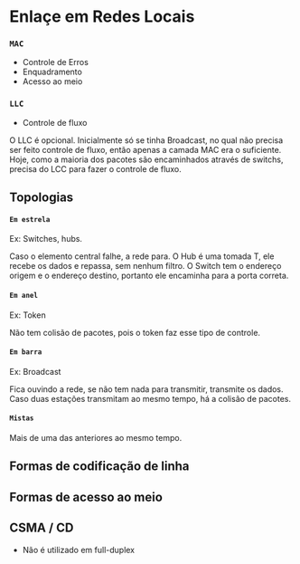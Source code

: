 # Enlaçe em Redes Locais

### `MAC`
- Controle de Erros
- Enquadramento
- Acesso ao meio

### `LLC`
- Controle de fluxo

O LLC é opcional. Inicialmente só se tinha Broadcast, no qual não precisa ser feito controle de fluxo, então apenas a camada MAC era o suficiente. Hoje, como a maioria dos pacotes são encaminhados através de switchs, precisa do LCC para fazer o controle de fluxo.

## Topologias

#### `Em estrela`

Ex: Switches, hubs.

Caso o elemento central falhe, a rede para. O Hub é uma tomada T, ele recebe os dados e repassa, sem nenhum filtro. O Switch tem o endereço origem e o endereço destino, portanto ele encaminha para a porta correta.

#### `Em anel`

Ex: Token

Não tem colisão de pacotes, pois o token faz esse tipo de controle.

#### `Em barra`

Ex: Broadcast

Fica ouvindo a rede, se não tem nada para transmitir, transmite os dados. Caso duas estações transmitam ao mesmo tempo, há a colisão de pacotes.

#### `Mistas`

Mais de uma das anteriores ao mesmo tempo.

## Formas de codificação de linha

## Formas de acesso ao meio

## CSMA / CD
- Não é utilizado em full-duplex 
